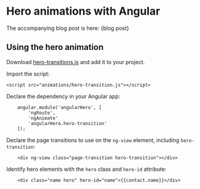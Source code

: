 # Hero animations with Angular

The accompanying blog post is here: {blog post}

## Using the hero animation

Download [hero-transitions.js](blob/master/app/animations/hero-transition.js) and add it to your project.

Import the script:
```
<script src="animations/hero-transition.js"></script>
```
Declare the dependency in your Angular app:
```
    angular.module('angularHero', [
        'ngRoute',
        'ngAnimate'
        'angularHero.hero-transition'
    ]);
```
Declare the page transitions to use on the `ng-view` element, including `hero-transition`:
```
    <div ng-view class="page-transition hero-transition"></div>
```
Identify hero elements with the `hero` class and `hero-id` attribute:
```
    <div class="name hero" hero-id="name">{{contact.name}}</div>
```
